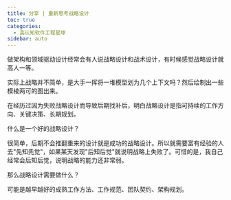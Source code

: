 ```yaml
---
title: 分享 | 重新思考战略设计
toc: true
categories: 
  - 高认知软件工程星球
sidebar: auto
---
```


做架构和领域驱动设计经常会有人说战略设计和战术设计，有时候感觉战略设计就高人一等。

实际上战略并不简单，是大手一挥将一堆模型划为几个上下文吗？然后绘制出一些模棱两可的图出来。

在经历过因为失败战略设计而导致后期找补后，明白战略设计是指可持续的工作方向、关键决策、长期规划。

什么是一个好的战略设计？

很简单，后期不会推翻重来的设计就是成功的战略设计。所以就需要富有经验的人去"先知先觉"，如果某天发现"后知后觉"就说明战略上失败了。可惜的是，我自己经常会后知后觉，说明战略的能力还非常弱。

那么战略设计需要做什么？

可能是越早越好的成熟工作方法、工作规范、团队契约、架构规划。
